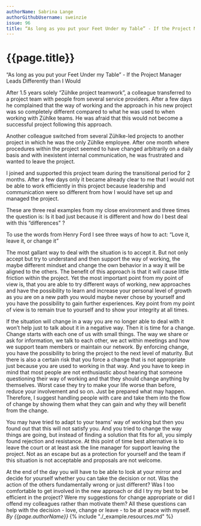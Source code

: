 ```yaml
---
authorName: Sabrina Lange
authorGithubUsername: sweinzie
issue: 96
title: “As long as you put your Feet Under my Table” - If the Project Manager Leads Differently than I Would 
---
```

# {{page.title}}

“As long as you put your Feet Under my Table” - If the Project Manager Leads Differently than I Would 
 
After 1.5 years solely “Zühlke project teamwork”, a colleague transferred to a project team with people from several service providers. After a few days he complained that the way of working and the approach in his new project was so completely different compared to what he was used to when working with Zühlke teams. He was afraid that this would not become a successful project following this approach.

Another colleague switched from several Zühlke-led projects to another project in which he was the only Zühlke employee. After one month where procedures within the project seemed to have changed arbitrarily on a daily basis and with inexistent internal communication, he was frustrated and wanted to leave the project.

I joined and supported this project team during the transitional period for 2 months. After a few days only it became already clear to me that I would not be able to work efficiently in this project because leadership and communication were so different from how I would have set up and managed the project.

These are three real examples from my close environment and three times the question is: Is it bad just because it is different and how do I best deal with this “differences" ?
 
To use the words from Henry Ford I see three ways of how to act: “Love it, leave it, or change it”
 
The most gallant way to deal with the situation is to accept it. But not only accept but try to understand and then support the way of working, the maybe different mindset and change the own behavior in a way it will be aligned to the others. The benefit of this approach is that it will cause little friction within the project. Yet the most important point from my point of view is, that you are able to try different ways of working, new approaches and have the possibility to learn and increase your personal level of growth as you are on a new path you would maybe never chose by yourself and you have the possibility to gain further experiences. Key point from my point of view is to remain true to yourself and to show your integrity at all times.
 
If the situation will change in a way you are no longer able to deal with it won’t help just to talk about it in a negative way. Then it is time for a change. Change starts with each one of us with small things. The way we share or ask for information, we talk to each other, we act within meetings and how we support team members or maintain our network. By enforcing change, you have the possibility to bring the project to the next level of maturity. But there is also a certain risk that you force a change that is not appropriate just because you are used to working in that way. And you have to keep in mind that most people are not enthusiastic about hearing that someone questioning their way of working and that they should change anything by themselves. Worst case they try to make your life worse than before, reduce your involvement and so on. Just be prepared what may happen. Therefore, I suggest handling people with care and take them into the flow of change by showing them what they can gain and why they will benefit from the change.
 
You may have tried to adapt to your teams’ way of working but then you found out that this will not satisfy you. And you tried to change the way things are going, but instead of finding a solution that fits for all, you simply found rejection and resistance. At this point of time best alternative is to leave the court  or at least ask the line manager for support leaving the project. Not as an escape but as a protection for yourself and the team if this situation is not acceptable and proposals are not welcome.

At the end of the day you will have to be able to look at your mirror and decide for yourself whether you can take the decision or not. Was the action of the others fundamentally wrong or just different? Was I too comfortable to get involved in the new approach or did I try my best to be efficient in the project? Were my suggestions for change appropriate or did I offend my colleagues rather than motivate them? All these questions can help with the decision - love, change or leave - to be at peace with myself.
*By {{page.authorName}}*
{% include "./_example.resources.md" %}
